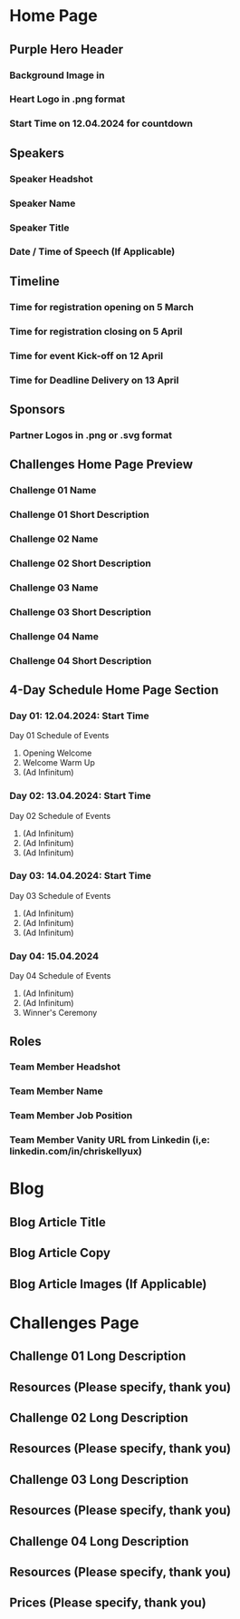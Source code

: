 # Home Page

## Purple Hero Header 

### Background Image in

### Heart Logo in .png format
### Start Time on 12.04.2024 for countdown

## Speakers

### Speaker Headshot
### Speaker Name
### Speaker Title 
### Date / Time of Speech (If Applicable)

## Timeline

### Time for registration opening on 5 March 
### Time for registration closing on 5 April 
### Time for event Kick-off on 12 April 
### Time for Deadline Delivery on 13 April
 
## Sponsors

### Partner Logos in .png or .svg format

## Challenges Home Page Preview 

### Challenge 01 Name
### Challenge 01 Short Description
### Challenge 02 Name
### Challenge 02 Short Description
### Challenge 03 Name
### Challenge 03 Short Description
### Challenge 04 Name
### Challenge 04 Short Description

## 4-Day Schedule Home Page Section 

### Day 01: 12.04.2024: Start Time
Day 01 Schedule of Events

01. Opening Welcome
02. Welcome Warm Up
03. (Ad Infinitum)

### Day 02: 13.04.2024: Start Time 
Day 02 Schedule of Events

01. (Ad Infinitum)
02. (Ad Infinitum) 
03. (Ad Infinitum)

### Day 03: 14.04.2024: Start Time
Day 03 Schedule of Events

01. (Ad Infinitum)
02. (Ad Infinitum)
03. (Ad Infinitum)

### Day 04: 15.04.2024 
Day 04 Schedule of Events

01. (Ad Infinitum)
02. (Ad Infinitum)
03. Winner's Ceremony

## Roles 

### Team Member Headshot
### Team Member Name
### Team Member Job Position
### Team Member Vanity URL from Linkedin (i,e: linkedin.com/in/chriskellyux)

# Blog 

## Blog Article Title
## Blog Article Copy
## Blog Article Images (If Applicable)

# Challenges Page 

## Challenge 01 Long Description
## Resources (Please specify, thank you) 

## Challenge 02 Long Description
## Resources (Please specify, thank you) 

## Challenge 03 Long Description
## Resources (Please specify, thank you) 

## Challenge 04 Long Description
## Resources (Please specify, thank you) 

## Prices (Please specify, thank you) 

